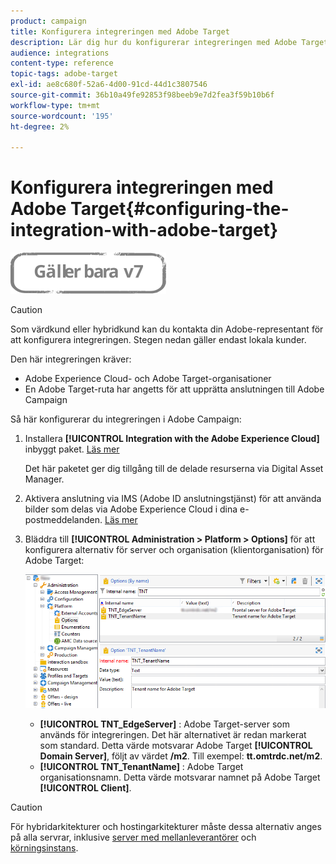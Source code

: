 ```yaml
---
product: campaign
title: Konfigurera integreringen med Adobe Target
description: Lär dig hur du konfigurerar integreringen med Adobe Target
audience: integrations
content-type: reference
topic-tags: adobe-target
exl-id: ae8c680f-52a6-4d00-91cd-44d1c3807546
source-git-commit: 36b10a49fe92853f98beeb9e7d2fea3f59b10b6f
workflow-type: tm+mt
source-wordcount: '195'
ht-degree: 2%

---
```


# Konfigurera integreringen med Adobe Target{#configuring-the-integration-with-adobe-target}

![](../../assets/v7-only.svg)


>[!CAUTION]
>
> Som värdkund eller hybridkund kan du kontakta din Adobe-representant för att konfigurera integreringen. Stegen nedan gäller endast lokala kunder.

Den här integreringen kräver:

* Adobe Experience Cloud- och Adobe Target-organisationer
* En Adobe Target-ruta har angetts för att upprätta anslutningen till Adobe Campaign

Så här konfigurerar du integreringen i Adobe Campaign:

1. Installera **[!UICONTROL Integration with the Adobe Experience Cloud]** inbyggt paket. [Läs mer](../../platform/using/working-with-data-packages.md#importing-packages)

   Det här paketet ger dig tillgång till de delade resurserna via Digital Asset Manager.

1. Aktivera anslutning via IMS (Adobe ID anslutningstjänst) för att använda bilder som delas via Adobe Experience Cloud i dina e-postmeddelanden. [Läs mer](../../integrations/using/about-adobe-id.md)
1. Bläddra till **[!UICONTROL Administration > Platform > Options]** för att konfigurera alternativ för server och organisation (klientorganisation) för Adobe Target:

   ![](assets/tar_options.png)

   * **[!UICONTROL TNT_EdgeServer]** : Adobe Target-server som används för integreringen. Det här alternativet är redan markerat som standard. Detta värde motsvarar Adobe Target **[!UICONTROL Domain Server]**, följt av värdet **/m2**. Till exempel: **tt.omtrdc.net/m2**.
   * **[!UICONTROL TNT_TenantName]** : Adobe Target organisationsnamn. Detta värde motsvarar namnet på Adobe Target **[!UICONTROL Client]**.


>[!CAUTION]
>
>För hybridarkitekturer och hostingarkitekturer måste dessa alternativ anges på alla servrar, inklusive [server med mellanleverantörer](../../installation/using/mid-sourcing-server.md) och [körningsinstans](../../message-center/using/configuring-instances.md#execution-instance).
